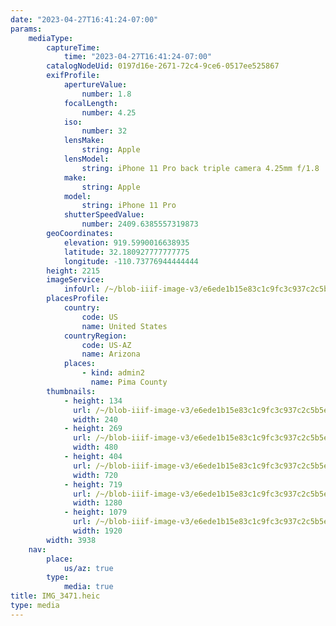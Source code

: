 ```yaml
---
date: "2023-04-27T16:41:24-07:00"
params:
    mediaType:
        captureTime:
            time: "2023-04-27T16:41:24-07:00"
        catalogNodeUid: 0197d16e-2671-72c4-9ce6-0517ee525867
        exifProfile:
            apertureValue:
                number: 1.8
            focalLength:
                number: 4.25
            iso:
                number: 32
            lensMake:
                string: Apple
            lensModel:
                string: iPhone 11 Pro back triple camera 4.25mm f/1.8
            make:
                string: Apple
            model:
                string: iPhone 11 Pro
            shutterSpeedValue:
                number: 2409.6385557319873
        geoCoordinates:
            elevation: 919.5990016638935
            latitude: 32.180927777777775
            longitude: -110.73776944444444
        height: 2215
        imageService:
            infoUrl: /~/blob-iiif-image-v3/e6ede1b15e83c1c9fc3c937c2c5b5e1df3ad7281c8897b6b43468ae291c9ea88/info.json
        placesProfile:
            country:
                code: US
                name: United States
            countryRegion:
                code: US-AZ
                name: Arizona
            places:
                - kind: admin2
                  name: Pima County
        thumbnails:
            - height: 134
              url: /~/blob-iiif-image-v3/e6ede1b15e83c1c9fc3c937c2c5b5e1df3ad7281c8897b6b43468ae291c9ea88/full/240%2C134/0/default.jpg
              width: 240
            - height: 269
              url: /~/blob-iiif-image-v3/e6ede1b15e83c1c9fc3c937c2c5b5e1df3ad7281c8897b6b43468ae291c9ea88/full/480%2C269/0/default.jpg
              width: 480
            - height: 404
              url: /~/blob-iiif-image-v3/e6ede1b15e83c1c9fc3c937c2c5b5e1df3ad7281c8897b6b43468ae291c9ea88/full/720%2C404/0/default.jpg
              width: 720
            - height: 719
              url: /~/blob-iiif-image-v3/e6ede1b15e83c1c9fc3c937c2c5b5e1df3ad7281c8897b6b43468ae291c9ea88/full/1280%2C719/0/default.jpg
              width: 1280
            - height: 1079
              url: /~/blob-iiif-image-v3/e6ede1b15e83c1c9fc3c937c2c5b5e1df3ad7281c8897b6b43468ae291c9ea88/full/1920%2C1079/0/default.jpg
              width: 1920
        width: 3938
    nav:
        place:
            us/az: true
        type:
            media: true
title: IMG_3471.heic
type: media
---
```

